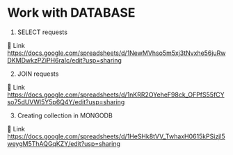 # Work with DATABASE

1. SELECT requests
   
🔗 Link https://docs.google.com/spreadsheets/d/1NewMVhso5m5xj3tNvxhe56juRwDKMDwkzPZiPH6raIc/edit?usp=sharing

2. JOIN requests

🔗 Link  https://docs.google.com/spreadsheets/d/1nKRR2OYeheF98ck_OFPfS55fCYso75dUVWl5Y5p6Q4Y/edit?usp=sharing

3. Creating collection in MONGODB

🔗 Link   https://docs.google.com/spreadsheets/d/1HeSHk8tVV_TwhaxH0615kPSizjl5weygM5ThAQGqKZY/edit?usp=sharing
